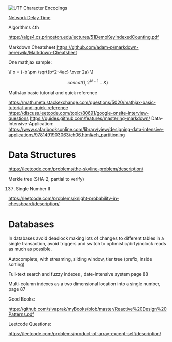 ![UTF Character Encodings](/statics/images/algorithms/unicode-encodings.png)

[Network Delay Time](/algorithms/2018/03/01/a10-recursion-greedy-invariant.html#network-delay-time)

Algorithms 4th

https://algs4.cs.princeton.edu/lectures/51DemoKeyIndexedCounting.pdf

Markdown Cheatsheet
https://github.com/adam-p/markdown-here/wiki/Markdown-Cheatsheet

One mathjax sample:

\\[ x = {-b \pm \sqrt{b^2-4ac} \over 2a} \\]

$$concat(1, 2^{N-1} - K)$$

MathJax basic tutorial and quick reference

https://math.meta.stackexchange.com/questions/5020/mathjax-basic-tutorial-and-quick-reference
https://discuss.leetcode.com/topic/80691/google-onsite-interview-questions
https://guides.github.com/features/mastering-markdown/
Data-Intensive-Application:
https://www.safaribooksonline.com/library/view/designing-data-intensive-applications/9781491903063/ch06.html#ch_partitioning



# Data Structures

https://leetcode.com/problems/the-skyline-problem/description/

Merkle tree (SHA-2, partial to verify)

137. Single Number II

https://leetcode.com/problems/knight-probability-in-chessboard/description/

# Databases

In databases avoid deadlock making lots of changes to different tables in a single transaction, avoid triggers and switch to optimistic/dirty/nolock reads as much as possible.

Autocomplete, with streaming, sliding window, tier tree (prefix, inside sorting)

Full-text search and fuzzy indexes , date-intensive system page 88

Multi-column indexes as a two dimensional location into a single number, page 87

Good Books:

https://github.com/sivaprak/myBooks/blob/master/Reactive%20Design%20Patterns.pdf

Leetcode Questions:



https://leetcode.com/problems/product-of-array-except-self/description/

